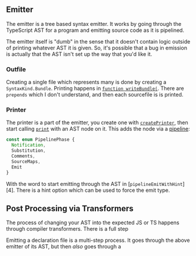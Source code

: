 ## Emitter

The emitter is a tree based syntax emitter. It works by going through the TypeScript AST for a program and
emitting source code as it is pipelined.

The emitter itself is "dumb" in the sense that it doesn't contain logic outside of printing whatever AST it is
given. So, it's possible that a bug in emission is actually that the AST isn't set up the way that you'd like it.

### Outfile

Creating a single file which represents many is done by creating a `SyntaxKind.Bundle`. Printing happens in
[`function writeBundle(`][0]. There are `prepends` which I don't understand, and then each sourcefile is is
printed.

### Printer

The printer is a part of the emitter, you create one with [`createPrinter`][1], then start calling [`print`][2]
with an AST node on it. This adds the node via a [pipeline][3]:

```ts
const enum PipelinePhase {
  Notification,
  Substitution,
  Comments,
  SourceMaps,
  Emit
}
```

With the word to start emitting through the AST in [`pipelineEmitWithHint`][4]. There is a hint option which can
be used to force the emit type.

## Post Processing via Transformers

The process of changing your AST into the expected JS or TS happens through compiler transformers. There is a full
step

Emitting a declaration file is a multi-step process. It goes through the above emitter of its AST, but then _also_
goes through a

<!-- prettier-ignore-start -->
[0]: https://github.com/microsoft/TypeScript/blob/1bb6ea03/src/compiler/emitter.ts#L1001
[1]: https://github.com/microsoft/TypeScript/blob/1bb6ea03/src/compiler/emitter.ts#L820
[2]: https://github.com/microsoft/TypeScript/blob/1bb6ea03/src/compiler/emitter.ts#L1089
[3]: https://github.com/microsoft/TypeScript/blob/1bb6ea03/src/compiler/emitter.ts#L812
[3]: https://github.com/microsoft/TypeScript/blob/1bb6ea03/src/compiler/emitter.ts#L1223
<!-- prettier-ignore-end -->
